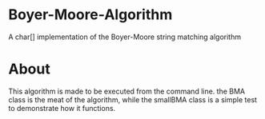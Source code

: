 # Boyer-Moore-Algorithm
A char[] implementation of the Boyer-Moore string matching algorithm
# About
This algorithm is made to be executed from the command line. the BMA class is the meat of the algorithm, while the smallBMA class is a simple test to demonstrate how it functions.
